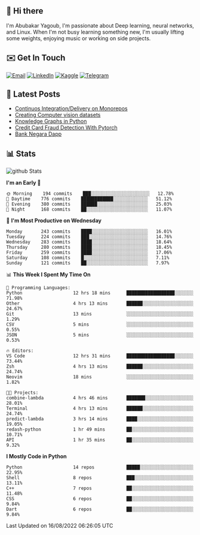 ## 👋 Hi there

I'm Abubakar Yagoub, I'm passionate about Deep learning, neural networks, and
Linux. When I'm not busy learning something new, I'm usually lifting some
weights, enjoying music or working on side projects.

## ✉️ Get In Touch

[![Email](https://img.shields.io/badge/Email-f1f1f1?style=for-the-badge&logo=gmail&logoColor=0f111a)](mailto:hi@blacksuan19.dev)
[![LinkedIn](https://img.shields.io/badge/LinkedIn-0077B5?style=for-the-badge&logo=linkedin&logoColor=white)](https://www.linkedin.com/in/blacksuan19/)
[![Kaggle](https://img.shields.io/badge/Kaggle-5acfff?style=for-the-badge&logo=kaggle&logoColor=white)](http://kaggle.com/abubakaryagob/)
[![Telegram](https://img.shields.io/badge/Telegram-2CA5E0?style=for-the-badge&logo=telegram&logoColor=white)](https://t.me/blacksuan19)

## 📩 Latest Posts

<!-- BLOG-POST-LIST:START -->
- [Continuos Integration/Delivery on Monorepos](http://blacksuan19.dev/blog/github-actions-monorepos/)
- [Creating Computer vision datasets](http://blacksuan19.dev/blog/creating-datasets/)
- [Knowledge Graphs in Python](http://blacksuan19.dev/projects/Knowledge_Graphs/)
- [Credit Card Fraud Detection With Pytorch](http://blacksuan19.dev/projects/credit-card-fraud-detection-with-pytorch/)
- [Bank Negara Dapp](http://blacksuan19.dev/projects/bank-negara/)
<!-- BLOG-POST-LIST:END -->

## 📊 Stats

![github Stats](https://github-readme-stats.vercel.app/api?username=blacksuan19&theme=github_dark&show_icons=true&count_private=true&custom_title=Github%20Stats&hide_border=true)

<!--START_SECTION:waka-->
**I'm an Early 🐤** 

```text
🌞 Morning    194 commits    ███░░░░░░░░░░░░░░░░░░░░░░   12.78% 
🌆 Daytime    776 commits    ████████████░░░░░░░░░░░░░   51.12% 
🌃 Evening    380 commits    ██████░░░░░░░░░░░░░░░░░░░   25.03% 
🌙 Night      168 commits    ██░░░░░░░░░░░░░░░░░░░░░░░   11.07%

```
📅 **I'm Most Productive on Wednesday** 

```text
Monday       243 commits    ████░░░░░░░░░░░░░░░░░░░░░   16.01% 
Tuesday      224 commits    ███░░░░░░░░░░░░░░░░░░░░░░   14.76% 
Wednesday    283 commits    ████░░░░░░░░░░░░░░░░░░░░░   18.64% 
Thursday     280 commits    ████░░░░░░░░░░░░░░░░░░░░░   18.45% 
Friday       259 commits    ████░░░░░░░░░░░░░░░░░░░░░   17.06% 
Saturday     108 commits    █░░░░░░░░░░░░░░░░░░░░░░░░   7.11% 
Sunday       121 commits    ██░░░░░░░░░░░░░░░░░░░░░░░   7.97%

```


📊 **This Week I Spent My Time On** 

```text
💬 Programming Languages: 
Python                   12 hrs 18 mins      ██████████████████░░░░░░░   71.98% 
Other                    4 hrs 13 mins       ██████░░░░░░░░░░░░░░░░░░░   24.67% 
Git                      13 mins             ░░░░░░░░░░░░░░░░░░░░░░░░░   1.29% 
CSV                      5 mins              ░░░░░░░░░░░░░░░░░░░░░░░░░   0.55% 
JSON                     5 mins              ░░░░░░░░░░░░░░░░░░░░░░░░░   0.53%

🔥 Editors: 
VS Code                  12 hrs 31 mins      ██████████████████░░░░░░░   73.44% 
Zsh                      4 hrs 13 mins       ██████░░░░░░░░░░░░░░░░░░░   24.74% 
Neovim                   18 mins             ░░░░░░░░░░░░░░░░░░░░░░░░░   1.82%

🐱‍💻 Projects: 
combine-lambda           4 hrs 46 mins       ███████░░░░░░░░░░░░░░░░░░   28.01% 
Terminal                 4 hrs 13 mins       ██████░░░░░░░░░░░░░░░░░░░   24.74% 
predict-lambda           3 hrs 14 mins       ████░░░░░░░░░░░░░░░░░░░░░   19.05% 
redash-python            1 hr 49 mins        ██░░░░░░░░░░░░░░░░░░░░░░░   10.71% 
API                      1 hr 35 mins        ██░░░░░░░░░░░░░░░░░░░░░░░   9.32%

```

**I Mostly Code in Python** 

```text
Python                   14 repos            █████░░░░░░░░░░░░░░░░░░░░   22.95% 
Shell                    8 repos             ███░░░░░░░░░░░░░░░░░░░░░░   13.11% 
C++                      7 repos             ██░░░░░░░░░░░░░░░░░░░░░░░   11.48% 
CSS                      6 repos             ██░░░░░░░░░░░░░░░░░░░░░░░   9.84% 
Dart                     6 repos             ██░░░░░░░░░░░░░░░░░░░░░░░   9.84%

```



 Last Updated on 16/08/2022 06:26:05 UTC
<!--END_SECTION:waka-->
